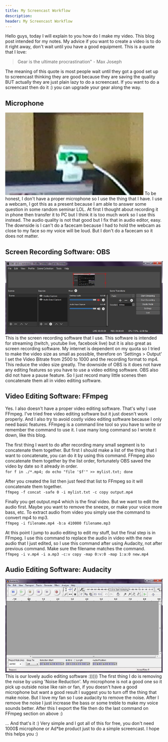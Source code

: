 ```yaml
---
title: My Screencast Workflow
description:
header: My Screencast Workflow
---
```

Hello guys, today I will explain to you how do I make my video. This blog post intended for my notes. My advice if you want to create a video is to do it right away, don't wait until you have a good equipment. This is a quote that I love:

> Gear is the ultimate procrastination" - Max Joseph

The meaning of this quote is most people wait until they got a good set up to screencast thinking they are good because they are saving the quality BUT actually they are just plain lazy to do a screencast. If you want to do a screencast then do it :) you can upgrade your gear along the way.

## Microphone
![image](/img/my-screencast-workflow/mic.jpg "Microphone")
To be honest, I don't have a proper microphone so I use the thing that I have. I use a webcam, I got this as a present because I am able to answer some question in some random seminar LOL. At first I thought about recording it in phone then transfer it to PC but I think it is too much work so I use this instead. The audio quality is not that good but I fix that in audio editor, easy. The downside is I can't do a facecam because I had to hold the webcam as close to my face so my voice will be loud. But I don't do a facecam so it does not matter.

## Screen Recording Software: OBS
![image](/img/my-screencast-workflow/obs.jpg "OBS")
This is the screen recording software that I use. This software is intended for streaming (twitch, youtube live, facebook live) but it is also great as screen recording software. My internet is dependent on my quota so I tried to make the video size as small as possible, therefore on 'Settings > Output' I set the Video Bitrate from 2500 to 1000 and the recording format to mp4. This reduce the video size greatly. The downside of OBS is it does not have any editing features so you have to use a video editing software. OBS also did not have a pause feature. So I just record many little scenes then concatenate them all in video editing software.

## Video Editing Software: FFmpeg
Yes. I also doesn't have a proper video editing software. That's why I use FFmpeg. I've tried free video editing software but it just doesn't work properly. And I also try to avoid costly video editing software because I only need basic features. FFmpeg is a command line tool so you have to write or remember the command to use it. I use many long command so I wrote it down, like this blog.

The first thing I want to do after recording many small segment is to concatenate them together. But first I should make a list of the thing that I want to concatenate, you can do it by using this command. FFmpeg also concatenate them together by the list order, fortunately OBS saved the video by date so it already in order.  
`for f in ./*.mp4; do echo "file '$f'" >> mylist.txt; done`

After you created the list then just feed that list to FFmpeg so it will concatenate them together.  
`ffmpeg -f concat -safe 0 -i mylist.txt -c copy output.mp4`

Finally you get output.mp4 which is the final video. But we want to edit the audio first. Maybe you want to remove the sneeze, or make your voice more bass, etc. To extract audio from video you simply use the command to convert mp4 to mp3.  
`ffmpeg -i filename.mp4 -b:a 410000 filename.mp3`

At this point I jump to audio editing to edit my stuff, but the final step is in FFmpeg. I use this command to replace the audio in video with the new audio that I just edited, so I use this command after using Audacity, not after previous command. Make sure the filename matches the command.  
`ffmpeg -i v.mp4 -i a.mp3 -c:v copy -map 0:v:0 -map 1:a:0 new.mp4`

## Audio Editing Software: Audacity
![image](/img/my-screencast-workflow/audacity.jpg "Audacity")
This is our lovely audio editing software :))))) 
The first thing I do is removing the noise by using 'Noise Reduction'. My microphone is not a good one so it pick up outside noise like rain or fan, if you doesn't have a good microphone but want a good result I suggest you to turn off the thing that make noise. But I love my fan so I use audacity to remove the noise. After I remove the noise I just increase the bass or some treble to make my voice sounds better. After this I export the file then do the last command on FFmpeg section on above :)

... And that's it :) Very simple and I got all of this for free, you don't need 1000$ microphone or Ad*be product just to do a simple screencast. I hope this helps you :)